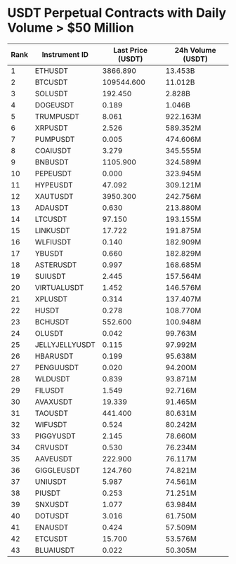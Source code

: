 # USDT Perpetual Contracts with Daily Volume > $50 Million

| Rank | Instrument ID | Last Price (USDT) | 24h Volume (USDT) |
|------|---------------|-------------------|-------------------|
| 1 | ETHUSDT | 3866.890 | 13.453B |
| 2 | BTCUSDT | 109544.600 | 11.012B |
| 3 | SOLUSDT | 192.450 | 2.828B |
| 4 | DOGEUSDT | 0.189 | 1.046B |
| 5 | TRUMPUSDT | 8.061 | 922.163M |
| 6 | XRPUSDT | 2.526 | 589.352M |
| 7 | PUMPUSDT | 0.005 | 474.606M |
| 8 | COAIUSDT | 3.279 | 345.555M |
| 9 | BNBUSDT | 1105.900 | 324.589M |
| 10 | PEPEUSDT | 0.000 | 323.945M |
| 11 | HYPEUSDT | 47.092 | 309.121M |
| 12 | XAUTUSDT | 3950.300 | 242.756M |
| 13 | ADAUSDT | 0.630 | 213.880M |
| 14 | LTCUSDT | 97.150 | 193.155M |
| 15 | LINKUSDT | 17.722 | 191.875M |
| 16 | WLFIUSDT | 0.140 | 182.909M |
| 17 | YBUSDT | 0.660 | 182.829M |
| 18 | ASTERUSDT | 0.997 | 168.685M |
| 19 | SUIUSDT | 2.445 | 157.564M |
| 20 | VIRTUALUSDT | 1.452 | 146.576M |
| 21 | XPLUSDT | 0.314 | 137.407M |
| 22 | HUSDT | 0.278 | 108.770M |
| 23 | BCHUSDT | 552.600 | 100.948M |
| 24 | OLUSDT | 0.042 | 99.763M |
| 25 | JELLYJELLYUSDT | 0.115 | 97.992M |
| 26 | HBARUSDT | 0.199 | 95.638M |
| 27 | PENGUUSDT | 0.020 | 94.200M |
| 28 | WLDUSDT | 0.839 | 93.871M |
| 29 | FILUSDT | 1.549 | 92.716M |
| 30 | AVAXUSDT | 19.339 | 91.465M |
| 31 | TAOUSDT | 441.400 | 80.631M |
| 32 | WIFUSDT | 0.524 | 80.242M |
| 33 | PIGGYUSDT | 2.145 | 78.660M |
| 34 | CRVUSDT | 0.530 | 76.234M |
| 35 | AAVEUSDT | 222.900 | 76.117M |
| 36 | GIGGLEUSDT | 124.760 | 74.821M |
| 37 | UNIUSDT | 5.987 | 74.561M |
| 38 | PIUSDT | 0.253 | 71.251M |
| 39 | SNXUSDT | 1.077 | 63.984M |
| 40 | DOTUSDT | 3.016 | 61.750M |
| 41 | ENAUSDT | 0.424 | 57.509M |
| 42 | ETCUSDT | 15.700 | 53.576M |
| 43 | BLUAIUSDT | 0.022 | 50.305M |
